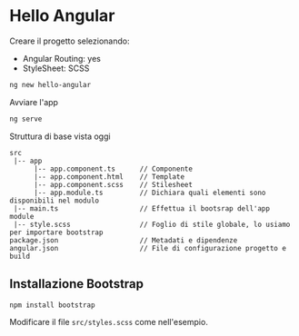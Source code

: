 # Hello Angular

Creare il progetto selezionando:
- Angular Routing: yes
- StyleSheet: SCSS

```bash
ng new hello-angular
```

Avviare l'app

```bash
ng serve
```

Struttura di base vista oggi

```
src
 |-- app
      |-- app.component.ts      // Componente
      |-- app.component.html    // Template
      |-- app.component.scss    // Stilesheet
      |-- app.module.ts         // Dichiara quali elementi sono disponibili nel modulo
 |-- main.ts                    // Effettua il bootsrap dell'app module
 |-- style.scss                 // Foglio di stile globale, lo usiamo per importare bootstrap
package.json                    // Metadati e dipendenze
angular.json                    // File di configurazione progetto e build
```

## Installazione Bootstrap

```bash
npm install bootstrap
```

Modificare il file `src/styles.scss` come nell'esempio.

